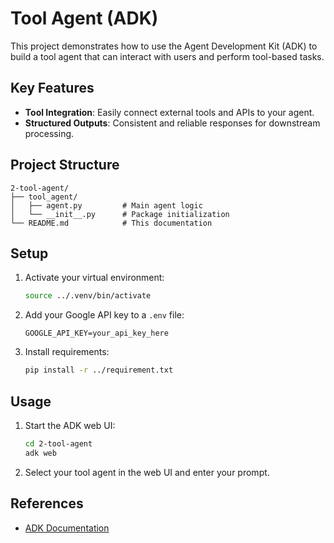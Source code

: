 # Tool Agent (ADK)

This project demonstrates how to use the Agent Development Kit (ADK) to build a tool agent that can interact with users and perform tool-based tasks.

## Key Features
- **Tool Integration**: Easily connect external tools and APIs to your agent.
- **Structured Outputs**: Consistent and reliable responses for downstream processing.

## Project Structure
```
2-tool-agent/
├── tool_agent/
│   ├── agent.py         # Main agent logic
│   └── __init__.py      # Package initialization
└── README.md            # This documentation
```

## Setup
1. Activate your virtual environment:
   ```bash
   source ../.venv/bin/activate
   ```
2. Add your Google API key to a `.env` file:
   ```
   GOOGLE_API_KEY=your_api_key_here
   ```
3. Install requirements:
   ```bash
   pip install -r ../requirement.txt
   ```

## Usage
1. Start the ADK web UI:
   ```bash
   cd 2-tool-agent
   adk web
   ```
2. Select your tool agent in the web UI and enter your prompt.

## References
- [ADK Documentation](https://google.github.io/adk-docs/)
